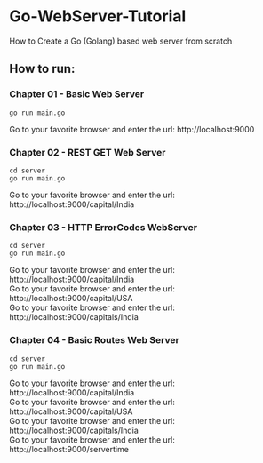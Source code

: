 # Go-WebServer-Tutorial
How to Create a Go (Golang) based web server from scratch

## How to run:

### Chapter 01 - Basic Web Server
```
go run main.go  
```
Go to your favorite browser and enter the url: http://localhost:9000

### Chapter 02 - REST GET Web Server
```
cd server  
go run main.go  
```
Go to your favorite browser and enter the url: http://localhost:9000/capital/India

### Chapter 03 - HTTP ErrorCodes WebServer
```
cd server  
go run main.go  
```
Go to your favorite browser and enter the url: http://localhost:9000/capital/India  
Go to your favorite browser and enter the url: http://localhost:9000/capital/USA  
Go to your favorite browser and enter the url: http://localhost:9000/capitals/India  

### Chapter 04 - Basic Routes Web Server
```
cd server  
go run main.go  
```
Go to your favorite browser and enter the url: http://localhost:9000/capital/India  
Go to your favorite browser and enter the url: http://localhost:9000/capital/USA  
Go to your favorite browser and enter the url: http://localhost:9000/capitals/India  
Go to your favorite browser and enter the url: http://localhost:9000/servertime  
